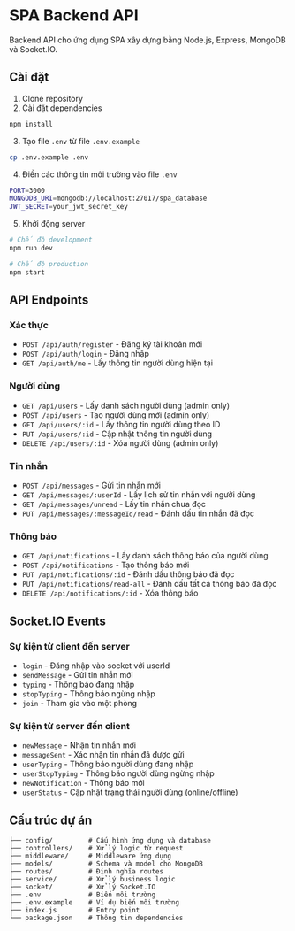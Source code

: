 # SPA Backend API

Backend API cho ứng dụng SPA xây dựng bằng Node.js, Express, MongoDB và Socket.IO.

## Cài đặt

1. Clone repository
2. Cài đặt dependencies
```bash
npm install
```
3. Tạo file `.env` từ file `.env.example`
```bash
cp .env.example .env
```
4. Điền các thông tin môi trường vào file `.env`
```bash
PORT=3000
MONGODB_URI=mongodb://localhost:27017/spa_database
JWT_SECRET=your_jwt_secret_key
```
5. Khởi động server
```bash
# Chế độ development
npm run dev

# Chế độ production
npm start
```

## API Endpoints

### Xác thực
- `POST /api/auth/register` - Đăng ký tài khoản mới
- `POST /api/auth/login` - Đăng nhập
- `GET /api/auth/me` - Lấy thông tin người dùng hiện tại

### Người dùng
- `GET /api/users` - Lấy danh sách người dùng (admin only)
- `POST /api/users` - Tạo người dùng mới (admin only)
- `GET /api/users/:id` - Lấy thông tin người dùng theo ID
- `PUT /api/users/:id` - Cập nhật thông tin người dùng
- `DELETE /api/users/:id` - Xóa người dùng (admin only)

### Tin nhắn
- `POST /api/messages` - Gửi tin nhắn mới
- `GET /api/messages/:userId` - Lấy lịch sử tin nhắn với người dùng
- `GET /api/messages/unread` - Lấy tin nhắn chưa đọc
- `PUT /api/messages/:messageId/read` - Đánh dấu tin nhắn đã đọc

### Thông báo
- `GET /api/notifications` - Lấy danh sách thông báo của người dùng
- `POST /api/notifications` - Tạo thông báo mới
- `PUT /api/notifications/:id` - Đánh dấu thông báo đã đọc
- `PUT /api/notifications/read-all` - Đánh dấu tất cả thông báo đã đọc
- `DELETE /api/notifications/:id` - Xóa thông báo

## Socket.IO Events

### Sự kiện từ client đến server
- `login` - Đăng nhập vào socket với userId
- `sendMessage` - Gửi tin nhắn mới
- `typing` - Thông báo đang nhập
- `stopTyping` - Thông báo ngừng nhập
- `join` - Tham gia vào một phòng

### Sự kiện từ server đến client
- `newMessage` - Nhận tin nhắn mới
- `messageSent` - Xác nhận tin nhắn đã được gửi
- `userTyping` - Thông báo người dùng đang nhập
- `userStopTyping` - Thông báo người dùng ngừng nhập
- `newNotification` - Thông báo mới
- `userStatus` - Cập nhật trạng thái người dùng (online/offline)

## Cấu trúc dự án

```
├── config/         # Cấu hình ứng dụng và database
├── controllers/    # Xử lý logic từ request
├── middleware/     # Middleware ứng dụng
├── models/         # Schema và model cho MongoDB
├── routes/         # Định nghĩa routes
├── service/        # Xử lý business logic
├── socket/         # Xử lý Socket.IO
├── .env            # Biến môi trường
├── .env.example    # Ví dụ biến môi trường
├── index.js        # Entry point
└── package.json    # Thông tin dependencies
``` 